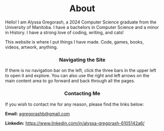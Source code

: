 <h1 style="text-align: center;">
About
</h1>

Hello! I am Alyssa Gregorash, a 2024 Computer Science graduate from the University of Manitoba.
I have a bachelors in Computer Science and a minor in History.  I have a strong love of coding, writing, and cats!

This website is where I put things I have made.  Code, games, books, videos, artwork, anything.

<h3 style="text-align: center;">
Navigating the Site
</h3>
If there is no navigation bar on the left, click the three bars in the upper left to open it and explore.
You can also use the right and left arrows on the main content area to go forward and back through all the pages.


<h3 style="text-align: center;">
Contacting Me
</h3>

If you wish to contact me for any reason, please find the links below:

**Email:** agregorashb@gmail.com

**Linkedin:** https://www.linkedin.com/in/alyssa-gregorash-6105142a6/


